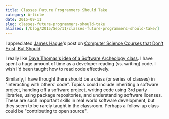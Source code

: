 ```yaml
---
title: Classes Future Programmers Should Take
category: Article
date: 2015-09-11
slug: classes-future-programmers-should-take
aliases: [/blog/2015/Sep/11/classes-future-programmers-should-take/]
---
```


I appreciated [James Hague](https://twitter.com/dadgumjames)'s post on [Computer Science Courses that Don't Exist, But Should](http://prog21.dadgum.com/210.html).

I really like [Dave Thomas's idea of a Software Archeology class](http://www.se-radio.net/2009/11/episode-148-software-archaeology-with-dave-thomas/). I have spent a huge amount of time as a developer reading (vs. writing) code. I wish I'd been taught how to read code effectively.

Similarly, I have thought there should be a class (or series of classes) in "interacting with others' code". Topics could include inheriting a software project, handing off a software project, writing code using 3rd party libraries, using package repositories, and understanding software licenses. These are such important skills in real world software development, but they seem to be rarely taught in the classroom. Perhaps a follow-up class could be "contributing to open source".